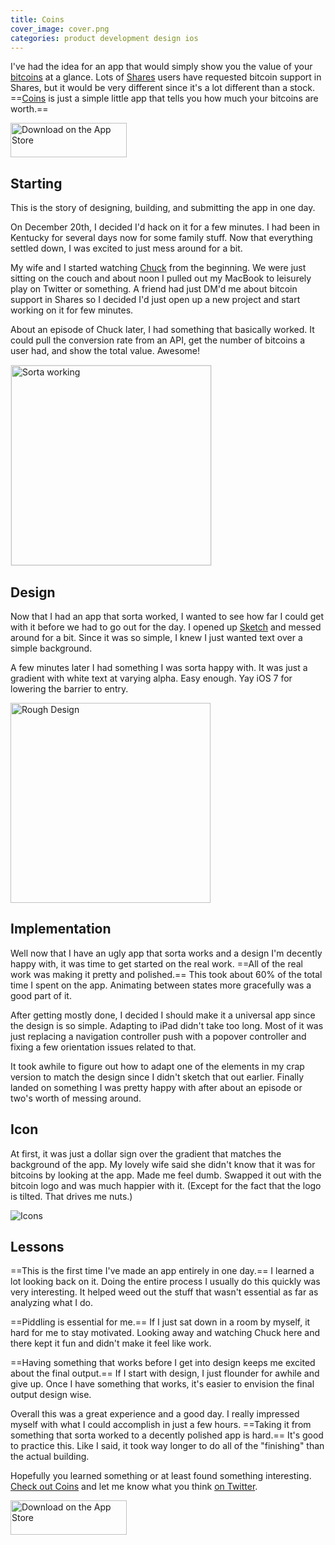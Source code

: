 ```yaml
---
title: Coins
cover_image: cover.png
categories: product development design ios
---
```


I've had the idea for an app that would simply show you the value of your [bitcoins](http://en.wikipedia.org/wiki/Bitcoin) at a glance. Lots of [Shares](http://getsharesapp.com) users have requested bitcoin support in Shares, but it would be very different since it's a lot different than a stock. ==[Coins](http://getcoinsapp.com) is just a simple little app that tells you how much your bitcoins are worth.==

<a href="https://itunes.apple.com/app/id787299853" class="app-store" rel="external nofollow"><img src="app-store.svg" width="186" height="55" alt="Download on the App Store"></a>


## Starting

This is the story of designing, building, and submitting the app in one day.

On December 20th, I decided I'd hack on it for a few minutes. I had been in Kentucky for several days now for some family stuff. Now that everything settled down, I was excited to just mess around for a bit.

My wife and I started watching [Chuck](http://en.wikipedia.org/wiki/Chuck_(TV_series)) from the beginning. We were just sitting on the couch and about noon I pulled out my MacBook to leisurely play on Twitter or something. A friend had just DM'd me about bitcoin support in Shares so I decided I'd just open up a new project and start working on it for few minutes.

About an episode of Chuck later, I had something that basically worked. It could pull the conversion rate from an API, get the number of bitcoins a user had, and show the total value. Awesome!

<img src="screenshot1.png" alt="Sorta working" width="320" style="border:1px solid #eee">

## Design

Now that I had an app that sorta worked, I wanted to see how far I could get with it before we had to go out for the day. I opened up [Sketch](http://www.bohemiancoding.com/sketch/) and messed around for a bit. Since it was so simple, I knew I just wanted text over a simple background.

A few minutes later I had something I was sorta happy with. It was just a gradient with white text at varying alpha. Easy enough. Yay iOS 7 for lowering the barrier to entry.

<img src="screenshot2.png" alt="Rough Design" width="320">

## Implementation

Well now that I have an ugly app that sorta works and a design I'm decently happy with, it was time to get started on the real work. ==All of the real work was making it pretty and polished.== This took about 60% of the total time I spent on the app. Animating between states more gracefully was a good part of it.

After getting mostly done, I decided I should make it a universal app since the design is so simple. Adapting to iPad didn't take too long. Most of it was just replacing a navigation controller push with a popover controller and fixing a few orientation issues related to that.

It took awhile to figure out how to adapt one of the elements in my crap version to match the design since I didn't sketch that out earlier. Finally landed on something I was pretty happy with after about an episode or two's worth of messing around.

## Icon

At first, it was just a dollar sign over the gradient that matches the background of the app. My lovely wife said she didn't know that it was for bitcoins by looking at the app. Made me feel dumb. Swapped it out with the bitcoin logo and was much happier with it. (Except for the fact that the logo is tilted. That drives me nuts.)

![Icons](icons.png)

## Lessons

==This is the first time I've made an app entirely in one day.== I learned a lot looking back on it. Doing the entire process I usually do this quickly was very interesting. It helped weed out the stuff that wasn't essential as far as analyzing what I do.

==Piddling is essential for me.== If I just sat down in a room by myself, it hard for me to stay motivated. Looking away and watching Chuck here and there kept it fun and didn't make it feel like work.

==Having something that works before I get into design keeps me excited about the final output.== If I start with design, I just flounder for awhile and give up. Once I have something that works, it's easier to envision the final output design wise.

Overall this was a great experience and a good day. I really impressed myself with what I could accomplish in just a few hours. ==Taking it from something that sorta worked to a decently polished app is hard.== It's good to practice this. Like I said, it took way longer to do all of the "finishing" than the actual building.

Hopefully you learned something or at least found something interesting. [Check out Coins](https://itunes.apple.com/app/id787299853) and let me know what you think [on Twitter](https://twitter.com/soffes).

<a href="https://itunes.apple.com/app/id787299853" class="app-store" rel="external nofollow"><img src="app-store.svg" width="186" height="55" alt="Download on the App Store"></a>
